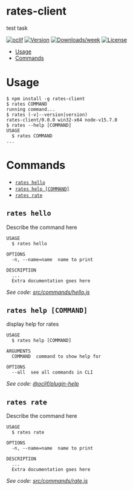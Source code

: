 rates-client
============

test task

[![oclif](https://img.shields.io/badge/cli-oclif-brightgreen.svg)](https://oclif.io)
[![Version](https://img.shields.io/npm/v/rates-client.svg)](https://npmjs.org/package/rates-client)
[![Downloads/week](https://img.shields.io/npm/dw/rates-client.svg)](https://npmjs.org/package/rates-client)
[![License](https://img.shields.io/npm/l/rates-client.svg)](https://github.com/drgi/rates-client/blob/master/package.json)

<!-- toc -->
* [Usage](#usage)
* [Commands](#commands)
<!-- tocstop -->
# Usage
<!-- usage -->
```sh-session
$ npm install -g rates-client
$ rates COMMAND
running command...
$ rates (-v|--version|version)
rates-client/0.0.0 win32-x64 node-v15.7.0
$ rates --help [COMMAND]
USAGE
  $ rates COMMAND
...
```
<!-- usagestop -->
# Commands
<!-- commands -->
* [`rates hello`](#rates-hello)
* [`rates help [COMMAND]`](#rates-help-command)
* [`rates rate`](#rates-rate)

## `rates hello`

Describe the command here

```
USAGE
  $ rates hello

OPTIONS
  -n, --name=name  name to print

DESCRIPTION
  ...
  Extra documentation goes here
```

_See code: [src/commands/hello.js](https://github.com/drgi/rates-client/blob/v0.0.0/src/commands/hello.js)_

## `rates help [COMMAND]`

display help for rates

```
USAGE
  $ rates help [COMMAND]

ARGUMENTS
  COMMAND  command to show help for

OPTIONS
  --all  see all commands in CLI
```

_See code: [@oclif/plugin-help](https://github.com/oclif/plugin-help/blob/v3.2.2/src/commands/help.ts)_

## `rates rate`

Describe the command here

```
USAGE
  $ rates rate

OPTIONS
  -n, --name=name  name to print

DESCRIPTION
  ...
  Extra documentation goes here
```

_See code: [src/commands/rate.js](https://github.com/drgi/rates-client/blob/v0.0.0/src/commands/rate.js)_
<!-- commandsstop -->
